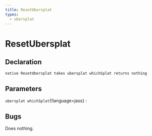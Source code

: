 ```yaml
---
title: ResetUbersplat
types:
  - ubersplat
---
```


# ResetUbersplat

## Declaration

```jass
native ResetUbersplat takes ubersplat whichSplat returns nothing
```

## Parameters
`ubersplat whichSplat`{!language=jass}
: 

## Bugs 
Does nothing.
